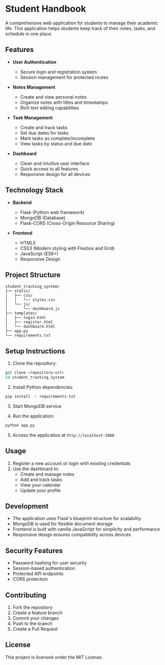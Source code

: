 # Student Handbook

A comprehensive web application for students to manage their academic life. This application helps students keep track of their notes, tasks, and schedule in one place.

## Features

- **User Authentication**
  - Secure login and registration system
  - Session management for protected routes

- **Notes Management**
  - Create and view personal notes
  - Organize notes with titles and timestamps
  - Rich text editing capabilities

- **Task Management**
  - Create and track tasks
  - Set due dates for tasks
  - Mark tasks as complete/incomplete
  - View tasks by status and due date

- **Dashboard**
  - Clean and intuitive user interface
  - Quick access to all features
  - Responsive design for all devices

## Technology Stack

- **Backend**
  - Flask (Python web framework)
  - MongoDB (Database)
  - Flask-CORS (Cross-Origin Resource Sharing)

- **Frontend**
  - HTML5
  - CSS3 (Modern styling with Flexbox and Grid)
  - JavaScript (ES6+)
  - Responsive Design

## Project Structure

```
student_tracking_system/
├── static/
│   ├── css/
│   │   └── styles.css
│   └── js/
│       └── dashboard.js
├── templates/
│   ├── login.html
│   ├── register.html
│   └── dashboard.html
├── app.py
└── requirements.txt
```

## Setup Instructions

1. Clone the repository:
```bash
git clone <repository-url>
cd student_tracking_system
```

2. Install Python dependencies:
```bash
pip install -r requirements.txt
```

3. Start MongoDB service

4. Run the application:
```bash
python app.py
```

5. Access the application at `http://localhost:5000`

## Usage

1. Register a new account or login with existing credentials
2. Use the dashboard to:
   - Create and manage notes
   - Add and track tasks
   - View your calendar
   - Update your profile

## Development

- The application uses Flask's blueprint structure for scalability
- MongoDB is used for flexible document storage
- Frontend is built with vanilla JavaScript for simplicity and performance
- Responsive design ensures compatibility across devices

## Security Features

- Password hashing for user security
- Session-based authentication
- Protected API endpoints
- CORS protection

## Contributing

1. Fork the repository
2. Create a feature branch
3. Commit your changes
4. Push to the branch
5. Create a Pull Request

## License

This project is licensed under the MIT License.
